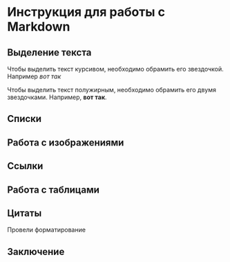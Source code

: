 # Инструкция для работы с Markdown

## Выделение текста

Чтобы выделить текст курсивом, необходимо обрамить его звездочкой. Например *вот так*

Чтобы выделить текст полужирным, необходимо обрамить его двумя звездочками. Например, **вот так**.

## Списки

## Работа с изображениями

## Ссылки

## Работа с таблицами

## Цитаты
Провели форматирование


## Заключение